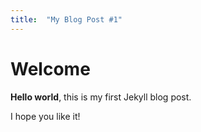 ```yaml
---
title:  "My Blog Post #1"
---
```


# Welcome

**Hello world**, this is my first Jekyll blog post.

I hope you like it!


